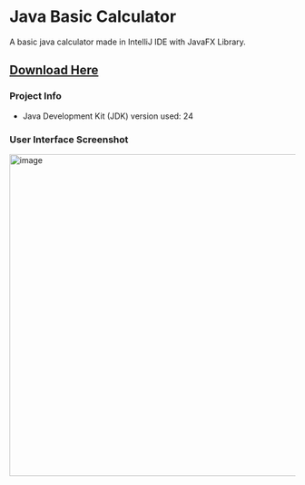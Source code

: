 # Java Basic Calculator
A basic java calculator made in IntelliJ IDE with JavaFX Library.

## [Download Here](https://github.com/Charliezkie-cloud/Java-Basic-Calculator/releases)

### Project Info
- Java Development Kit (JDK) version used: 24

### User Interface Screenshot
<img width="712" height="568" alt="image" src="https://github.com/user-attachments/assets/b5fe4bcc-7c30-4026-b35f-438a9c823827" />
